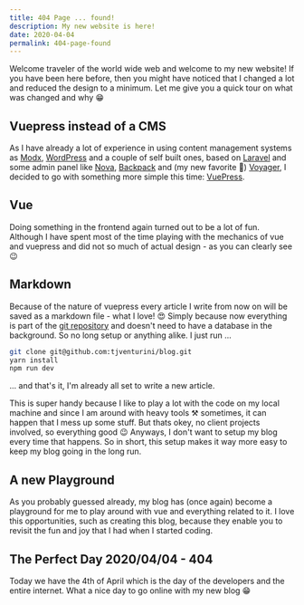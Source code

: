 ```yaml
---
title: 404 Page ... found!
description: My new website is here!
date: 2020-04-04
permalink: 404-page-found
---
```


Welcome traveler of the world wide web and welcome to my new website! If you have been here before, then you might have noticed that I changed a lot and reduced the design to a minimum. Let me give you a quick tour on what was changed and why 😁

<!-- more -->

## Vuepress instead of a CMS

As I have already a lot of experience in using content management systems as [Modx](https://modx.com), [WordPress](https://wordpress.org) and a couple of self built ones, based on [Laravel](https://laravel) and some admin panel like [Nova](https://nova.laravel.com), [Backpack](https://backpackforlaravel.com/) and (my new favorite 🌟) [Voyager](https://voyager.devdojo.com/), I decided to go with something more simple this time: [VuePress](https://vuepress.vuejs.com).

## Vue

Doing something in the frontend again turned out to be a lot of fun. Although I have spent most of the time playing with the mechanics of vue and vuepress and did not so much of actual design - as you can clearly see 😉

## Markdown

Because of the nature of vuepress every article I write from now on will be saved as a markdown file - what I love! 😍 Simply because now everything is part of the [git repository](https://github.com/tjventurini/blog) and doesn't need to have a database in the background. So no long setup or anything alike. I just run ...

```bash
git clone git@github.com:tjventurini/blog.git
yarn install
npm run dev
```

... and that's it, I'm already all set to write a new article.

This is super handy because I like to play a lot with the code on my local machine and since I am around with heavy tools ⚒ sometimes, it can happen that I mess up some stuff. But thats okey, no client projects involved, so everything good 😉 Anyways, I don't want to setup my blog every time that happens. So in short, this setup makes it way more easy to keep my blog going in the long run.

## A new Playground

As you probably guessed already, my blog has (once again) become a playground for me to play around with vue and everything related to it. I love this opportunities, such as creating this blog, because they enable you to revisit the fun and joy that I had when I started coding.

## The Perfect Day 2020/04/04 - 404

Today we have the 4th of April which is the day of the developers and the entire internet. What a nice day to go online with my new blog 😁
